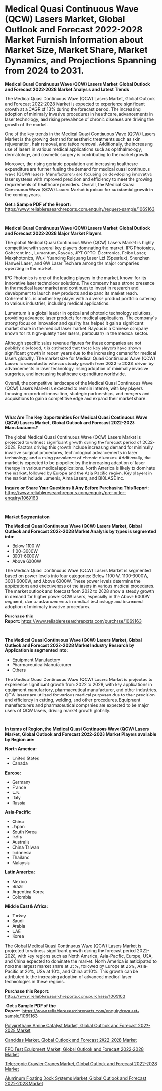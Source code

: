<p><h1>Medical Quasi Continuous Wave (QCW) Lasers Market, Global Outlook and Forecast 2022-2028 Market Furnish Information about Market Size, Market Share, Market Dynamics, and Projections Spanning from 2024 to 2031.</h1></p><p><strong>Medical Quasi Continuous Wave (QCW) Lasers Market, Global Outlook and Forecast 2022-2028 Market Analysis and Latest Trends</strong></p>
<p><p>The Medical Quasi Continuous Wave (QCW) Lasers Market, Global Outlook and Forecast 2022-2028 Market is expected to experience significant growth at a CAGR of 13% during the forecast period. The increasing adoption of minimally invasive procedures in healthcare, advancements in laser technology, and rising prevalence of chronic diseases are driving the growth of the market.</p><p>One of the key trends in the Medical Quasi Continuous Wave (QCW) Lasers Market is the growing demand for aesthetic treatments such as skin rejuvenation, hair removal, and tattoo removal. Additionally, the increasing use of lasers in various medical applications such as ophthalmology, dermatology, and cosmetic surgery is contributing to the market growth.</p><p>Moreover, the rising geriatric population and increasing healthcare expenditure are further fueling the demand for medical quasi continuous wave (QCW) lasers. Manufacturers are focusing on developing innovative laser systems with improved precision and efficiency to meet the growing requirements of healthcare providers. Overall, the Medical Quasi Continuous Wave (QCW) Lasers Market is poised for substantial growth in the coming years.</p></p>
<p><strong>Get a Sample PDF of the Report:&nbsp;</strong> <a href="https://www.reliableresearchreports.com/enquiry/request-sample/1069163">https://www.reliableresearchreports.com/enquiry/request-sample/1069163</a></p>
<p>&nbsp;</p>
<p><strong>Medical Quasi Continuous Wave (QCW) Lasers Market, Global Outlook and Forecast 2022-2028 Major Market Players</strong></p>
<p><p>The global Medical Quasi Continuous Wave (QCW) Lasers Market is highly competitive with several key players dominating the market. IPG Photonics, Coherent Inc., Lumentum, Raycus, JPT OPTO-Electronics, Feibo Laser, Maxphotonics, Wuxi Yuanqing Ruiguang Laser Ltd (Spearlux), Shenzhen Hanwei Laser, and GW Laser Tech are among the major companies operating in the market.</p><p>IPG Photonics is one of the leading players in the market, known for its innovative laser technology solutions. The company has a strong presence in the medical laser market and continues to invest in research and development to launch new products and expand its market reach. Coherent Inc. is another key player with a diverse product portfolio catering to various industries, including medical applications.</p><p>Lumentum is a global leader in optical and photonic technology solutions, providing advanced laser products for medical applications. The company's strong focus on innovation and quality has helped it gain a significant market share in the medical laser market. Raycus is a Chinese company known for its high-quality fiber lasers, particularly in the medical sector.</p><p>Although specific sales revenue figures for these companies are not publicly disclosed, it is estimated that these key players have shown significant growth in recent years due to the increasing demand for medical lasers globally. The market size for Medical Quasi Continuous Wave (QCW) Lasers is expected to witness steady growth from 2022 to 2028, driven by advancements in laser technology, rising adoption of minimally invasive surgeries, and increasing healthcare expenditure worldwide.</p><p>Overall, the competitive landscape of the Medical Quasi Continuous Wave (QCW) Lasers Market is expected to remain intense, with key players focusing on product innovation, strategic partnerships, and mergers and acquisitions to gain a competitive edge and expand their market share.</p></p>
<p>&nbsp;</p>
<p><strong>What Are The Key Opportunities For Medical Quasi Continuous Wave (QCW) Lasers Market, Global Outlook and Forecast 2022-2028 Manufacturers?</strong></p>
<p><p>The global Medical Quasi Continuous Wave (QCW) Lasers Market is projected to witness significant growth during the forecast period of 2022-2028. Factors driving this growth include increasing demand for minimally invasive surgical procedures, technological advancements in laser technology, and a rising prevalence of chronic diseases. Additionally, the market is expected to be propelled by the increasing adoption of laser therapy in various medical applications. North America is likely to dominate the market, followed by Europe and the Asia Pacific region. Key players in the market include Lumenis, Alma Lasers, and BIOLASE Inc.</p></p>
<p><strong>Inquire or Share Your Questions If Any Before Purchasing This Report:</strong> <a href="https://www.reliableresearchreports.com/enquiry/pre-order-enquiry/1069163">https://www.reliableresearchreports.com/enquiry/pre-order-enquiry/1069163</a></p>
<p>&nbsp;</p>
<p><strong>Market Segmentation</strong></p>
<p><strong>The Medical Quasi Continuous Wave (QCW) Lasers Market, Global Outlook and Forecast 2022-2028 Market Analysis by types is segmented into:</strong></p>
<p><ul><li>Below 1100 W</li><li>1100-3000W</li><li>3001-6000W</li><li>Above 6000W</li></ul></p>
<p><p>The Medical Quasi Continuous Wave (QCW) Lasers Market is segmented based on power levels into four categories: Below 1100 W, 1100-3000W, 3001-6000W, and Above 6000W. These power levels determine the applications and effectiveness of the lasers in various medical procedures. The market outlook and forecast from 2022 to 2028 show a steady growth in demand for higher power QCW lasers, especially in the Above 6000W segment, due to advancements in medical technology and increased adoption of minimally invasive procedures.</p></p>
<p><strong>Purchase this Report:&nbsp;</strong><a href="https://www.reliableresearchreports.com/purchase/1069163">https://www.reliableresearchreports.com/purchase/1069163</a></p>
<p>&nbsp;</p>
<p><strong>The Medical Quasi Continuous Wave (QCW) Lasers Market, Global Outlook and Forecast 2022-2028 Market Industry Research by Application is segmented into:</strong></p>
<p><ul><li>Equipment Manufactory</li><li>Pharmaceutical Manufacturer</li><li>Others</li></ul></p>
<p><p>The Medical Quasi Continuous Wave (QCW) Lasers Market is projected to experience significant growth from 2022 to 2028, with key applications in equipment manufactory, pharmaceutical manufacturer, and other industries. QCW lasers are utilized for various medical purposes due to their precision and efficiency in cutting, welding, and other procedures. Equipment manufacturers and pharmaceutical companies are expected to be major users of QCW lasers, driving market growth globally.</p></p>
<p>&nbsp;</p>
<p><strong>In terms of Region, the Medical Quasi Continuous Wave (QCW) Lasers Market, Global Outlook and Forecast 2022-2028 Market Players available by Region are:</strong></p>
<p>
    <p> <strong> North America: </strong>
        <ul>
            <li>United States</li>
            <li>Canada</li>
        </ul>
        </p> 
    <p> <strong> Europe: </strong>
        <ul>
            <li>Germany</li>
            <li>France</li>
            <li>U.K.</li>
            <li>Italy</li>
            <li>Russia</li>
        </ul>
        </p> 
    <p> <strong> Asia-Pacific: </strong>
        <ul>
            <li>China</li>
            <li>Japan</li>
            <li>South Korea</li>
            <li>India</li>
            <li>Australia</li>
            <li>China Taiwan</li>
            <li>Indonesia</li>
            <li>Thailand</li>
            <li>Malaysia</li>
        </ul>
        </p> 
    <p> <strong> Latin America: </strong>
        <ul>
            <li>Mexico</li>
            <li>Brazil</li>
            <li>Argentina Korea</li>
            <li>Colombia</li>
        </ul>
        </p> 
    <p> <strong> Middle East & Africa: </strong>
        <ul>
            <li>Turkey</li>
            <li>Saudi</li>
            <li>Arabia</li>
            <li>UAE</li>
            <li>Korea</li>
        </ul>
    </p>
    </p>
<p><p>The Global Medical Quasi Continuous Wave (QCW) Lasers Market is projected to witness significant growth during the forecast period 2022-2028, with key regions such as North America, Asia-Pacific, Europe, USA, and China expected to dominate the market. North America is anticipated to hold the largest market share at 35%, followed by Europe at 25%, Asia-Pacific at 20%, USA at 10%, and China at 10%. This growth can be attributed to the increasing adoption of advanced medical laser technologies in these regions.</p></p>
<p><strong>Purchase this Report: </strong><a href="https://www.reliableresearchreports.com/purchase/1069163">https://www.reliableresearchreports.com/purchase/1069163</a></p>
<p>&nbsp;<strong>Get a Sample PDF of the Report:&nbsp;&nbsp;</strong><a href="https://www.reliableresearchreports.com/enquiry/request-sample/1069163">https://www.reliableresearchreports.com/enquiry/request-sample/1069163</a></p>
<p><strong></strong></p>
<p><p><a href="https://github.com/lataunyatinikmelvin59ilbd0dv/Market-Research-Report-List-1/blob/main/polyurethane-amine-catalyst-market-global-outlook-and-forecast-2022-2028-market.md">Polyurethane Amine Catalyst Market, Global Outlook and Forecast 2022-2028 Market</a></p><p><a href="https://github.com/JameTravis/Market-Research-Report-List-3/blob/main/cancidas-market-global-outlook-and-forecast-2022-2028-market.md">Cancidas Market, Global Outlook and Forecast 2022-2028 Market</a></p><p><a href="https://github.com/pgtimber/Market-Research-Report-List-1/blob/main/fpd-test-equipment-market-global-outlook-and-forecast-2022-2028-market.md">FPD Test Equipment Market, Global Outlook and Forecast 2022-2028 Market</a></p><p><a href="https://github.com/vimar16th/Market-Research-Report-List-3/blob/main/telescopic-crawler-cranes-market-global-outlook-and-forecast-2022-2028-market.md">Telescopic Crawler Cranes Market, Global Outlook and Forecast 2022-2028 Market</a></p><p><a href="https://github.com/arionmp/Market-Research-Report-List-1/blob/main/aluminum-floating-dock-systems-market-global-outlook-and-forecast-2022-2028-market.md">Aluminum Floating Dock Systems Market, Global Outlook and Forecast 2022-2028 Market</a></p></p>
